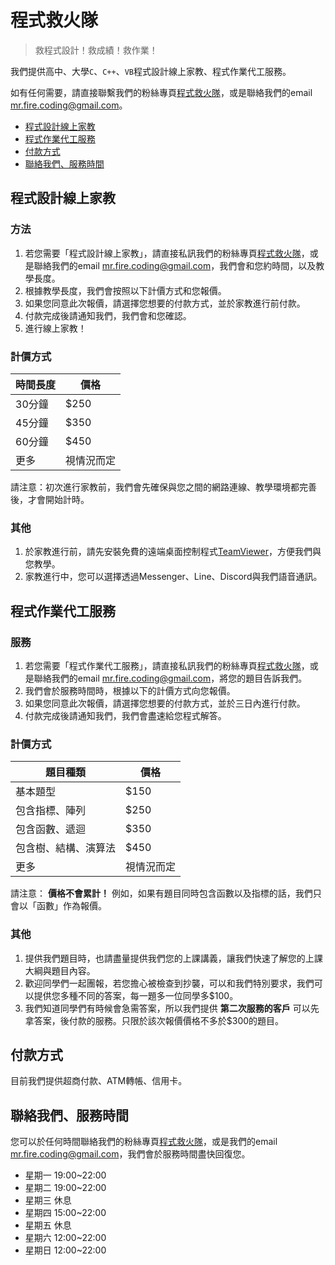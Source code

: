 # 程式救火隊

> 救程式設計！救成績！救作業！

我們提供高中、大學`C`、`C++`、`VB`程式設計線上家教、程式作業代工服務。

如有任何需要，請直接聯繫我們的粉絲專頁[程式救火隊](https://www.facebook.com/mr.fire.coding/)，或是聯絡我們的email [mr.fire.coding@gmail.com](mr.fire.coding@gmail.com)。

- [程式設計線上家教]()
- [程式作業代工服務]()
- [付款方式]()
- [聯絡我們、服務時間]()

## 程式設計線上家教

### 方法

1. 若您需要「程式設計線上家教」，請直接私訊我們的粉絲專頁[程式救火隊](https://www.facebook.com/mr.fire.coding/)，或是聯絡我們的email [mr.fire.coding@gmail.com](mr.fire.coding@gmail.com)，我們會和您約時間，以及教學長度。
2. 根據教學長度，我們會按照以下計價方式和您報價。
3. 如果您同意此次報價，請選擇您想要的付款方式，並於家教進行前付款。
4. 付款完成後請通知我們，我們會和您確認。
5. 進行線上家教！

### 計價方式

| 時間長度 | 價格 |
| ------ | ---- |
| 30分鐘 | $250 |
| 45分鐘 | $350 |
| 60分鐘 | $450 |
| 更多 | 視情況而定 |

請注意：初次進行家教前，我們會先確保與您之間的網路連線、教學環境都完善後，才會開始計時。

### 其他

1. 於家教進行前，請先安裝免費的遠端桌面控制程式[TeamViewer](https://www.teamviewer.com/zhtw/download/windows/)，方便我們與您教學。
2. 家教進行中，您可以選擇透過Messenger、Line、Discord與我們語音通訊。

## 程式作業代工服務

### 服務

1. 若您需要「程式作業代工服務」，請直接私訊我們的粉絲專頁[程式救火隊](https://www.facebook.com/mr.fire.coding/)，或是聯絡我們的email [mr.fire.coding@gmail.com](mr.fire.coding@gmail.com)，將您的題目告訴我們。
2. 我們會於服務時間時，根據以下的計價方式向您報價。
3. 如果您同意此次報價，請選擇您想要的付款方式，並於三日內進行付款。
4. 付款完成後請通知我們，我們會盡速給您程式解答。

### 計價方式

| 題目種類 | 價格 |
| ------ | ---- |
| 基本題型 | $150 |
| 包含指標、陣列 | $250 |
| 包含函數、遞迴 | $350 |
| 包含樹、結構、演算法 | $450 |
| 更多 | 視情況而定 |

請注意： **價格不會累計！** 例如，如果有題目同時包含函數以及指標的話，我們只會以「函數」作為報價。

### 其他

1. 提供我們題目時，也請盡量提供我們您的上課講義，讓我們快速了解您的上課大綱與題目內容。
2. 歡迎同學們一起團報，若您擔心被檢查到抄襲，可以和我們特別要求，我們可以提供您多種不同的答案，每一題多一位同學多$100。
3. 我們知道同學們有時候會急需答案，所以我們提供 **第二次服務的客戶** 可以先拿答案，後付款的服務。只限於該次報價價格不多於$300的題目。

## 付款方式

目前我們提供超商付款、ATM轉帳、信用卡。

## 聯絡我們、服務時間

您可以於任何時間聯絡我們的粉絲專頁[程式救火隊](https://www.facebook.com/mr.fire.coding/)，或是我們的email [mr.fire.coding@gmail.com](mr.fire.coding@gmail.com)，我們會於服務時間盡快回復您。

- 星期一 19:00~22:00
- 星期二 19:00~22:00
- 星期三 休息
- 星期四 15:00~22:00
- 星期五 休息
- 星期六 12:00~22:00
- 星期日 12:00~22:00

